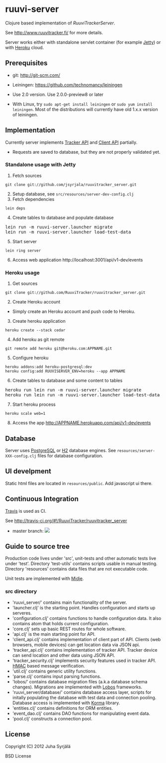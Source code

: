 # ruuvi-server

Clojure based implementation of *RuuviTrackerServer*.

See http://www.ruuvitracker.fi/ for more details.

Server works either with standalone servlet container (for example [Jetty](http://jetty.codehaus.org/jetty/)) or with [Heroku](http://www.heroku.com/) cloud.

## Prerequisites

* git: http://git-scm.com/

* Leiningen: https://github.com/technomancy/leiningen
 * Use 2.0 version. Use 2.0.0-preview8 or later
 * With Linux, try ```sudo apt-get install leiningen``` or ```sudo yum install leiningen```. Most of the distributions will currently have old 1.x.x version of leiningen.


## Implementation

Currently server implements [Tracker API](http://wiki.ruuvitracker.fi/wiki/Tracker-API) and [Client API](http://wiki.ruuvitracker.fi/wiki/Client-API) partially.

* Requests are saved to database, but they are not properly validated yet.

### Standalone usage with Jetty

1. Fetch sources
```
git clone git://github.com/jsyrjala/ruuvitracker_server.git
```
2. Setup database, see ```src/resources/server-dev-config.clj```
3. Fetch dependencies
```
lein deps
```
4. Create tables to database and populate database
<pre>
lein run -m ruuvi-server.launcher migrate
lein run -m ruuvi-server.launcher load-test-data
</pre>
5. Start server
```
lein ring server
```
6. Access web application
http://localhost:3001/api/v1-dev/events

### Heroku usage

1. Get sources
```
git clone git://github.com/RuuviTracker/ruuvitracker_server.git
```
2. Create Heroku account
  - Simply create an Heroku account and push code to Heroku.
3. Create heroku application
```
heroku create --stack cedar
```
4. Add heroku as git remote
```
git remote add heroku git@heroku.com:APPNAME.git
```
5. Configure heroku
```
heroku addons:add heroku-postgresql:dev
heroku config:add RUUVISERVER_ENV=heroku --app APPNAME
```
6. Create tables to database and some content to tables
<pre>
heroku run lein run -m ruuvi-server.launcher migrate
heroku run lein run -m ruuvi-server.launcher load-test-data
</pre>
7. Start heroku process
```
heroku scale web=1
```
8. Access the app 
http://APPNAME.herokuapp.com/api/v1-dev/events

## Database

Server uses [PostgreSQL](http://www.postgresql.org/) or [H2](http://www.h2database.com/) database engines. See `resources/server-XXX-config.clj` files for database configuration.

## UI develpment

Static html files are located in ```resources/public```. Add javascript ui there.

## Continuous Integration

[Travis](http://travis-ci.org/) is used as CI.

See http://travis-ci.org/#!/RuuviTracker/ruuvitracker_server

* master branch: <img src="https://secure.travis-ci.org/RuuviTracker/ruuvitracker_server.png?branch=master"/>

## Guide to source tree

Production code lives under 'src', unit-tests and other automatic tests live under 'test'. Directory 'test-utils' contains scripts usable in manual testing. Directory 'resources' contains data files that are not executable code.

Unit tests are implemented with [Midje](https://github.com/marick/Midje).

### src directory

* 'ruuvi_server/' contains main functionality of the server.
 * 'launcher.clj' is the starting point. Handles configuration and starts up serveres.
 * 'configuration.clj' contains functions to handle configuration data. It also contains atom that holds current configuration.
 * 'core.clj' sets up basic REST routes for whole software.
 * 'api.clj' is the main starting point for API.
 * 'client_api.clj' contains implementation of client part of API. Clients (web browsers, mobile devices) can get location data via JSON api.
 * 'tracker_api.clj' contains implementation of tracker API. Tracker device can send location and other data using JSON API. 
 * 'tracker_security.clj' implements security features used in tracker API. [HMAC](http://en.wikipedia.org/wiki/HMAC) based message verification. 
 * 'util.clj' contains generic utility functions.
 * 'parse.clj' contains input parsing functions.
* 'lobos/' contains database migration files (a.k.a database schema changes). Migrations are implemented with [Lobos](https://github.com/budu/lobos) frameworks.
* 'ruuvi_server/database/' contains database access layer, scripts for initally populating the database with test data and connection pooling. Database access is implemented with [Korma](http://sqlkorma.com/) library.
 * 'entities.clj' contains definitions for ORM entities.
 * 'event_dao.clj' contains DAO functions for manipulating event data.
 * 'pool.clj' constructs a connection pool.

## License

Copyright (C) 2012 Juha Syrjälä

BSD License

